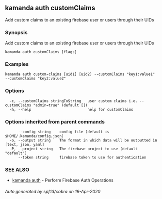 ## kamanda auth customClaims

Add custom claims to an existing firebase user or users through their UIDs

### Synopsis

Add custom claims to an existing firebase user or users through their UIDs

```
kamanda auth customClaims [flags]
```

### Examples

```
kamanda auth custom-claims [uid1] [uid2] --customClaims "key1:value1" --customClaims "key2:value2"
```

### Options

```
  -c, --customClaims stringToString   user custom claims i.e. --customClaims "admin=true" (default [])
  -h, --help                          help for customClaims
```

### Options inherited from parent commands

```
      --config string    config file (default is $HOME/.kamanda/config.json)
  -o, --output string    The format in which data will be outputted in [text, json, yaml]
  -P, --project string   The firebase project to use (default "default")
      --token string     firebase token to use for authentication
```

### SEE ALSO

* [kamanda auth](kamanda_auth.md)	 - Perform Firebase Auth Operations

###### Auto generated by spf13/cobra on 19-Apr-2020
